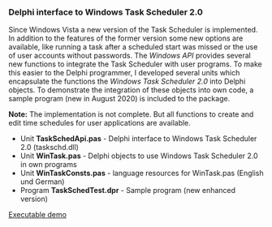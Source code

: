 ### Delphi interface to Windows Task Scheduler 2.0

Since Windows Vista a new version of the Task Scheduler is implemented. In 
addition to the features of the former version some new options are available, 
like running a task after a scheduled start was missed or the use of user 
accounts without passwords. The *Windows API* provides several new functions to 
integrate the Task Scheduler with user programs. To make this easier to the 
Delphi programmer, I developed several units which encapsulate the functions 
the *Windows Task Scheduler 2.0* into Delphi objects. To demonstrate the 
integration of these objects into own code, a sample program (new in August 2020) 
is included to the package.

**Note:** The implementation is not complete. But all functions to create and edit time schedules for user applications are available.

- Unit **TaskSchedApi.pas** - Delphi interface to Windows Task Scheduler 2.0 (taskschd.dll)
- Unit **WinTask.pas** - Delphi objects to use Windows Task Scheduler 2.0 in own programs
- Unit **WinTaskConsts.pas** - language resources for WinTask.pas (English und German)
- Program **TaskSchedTest.dpr** - Sample program (new enhanced version)

[Executable demo](https://github.com/jrathlev/Delphi-WinTaskSched/tree/master/demo)

